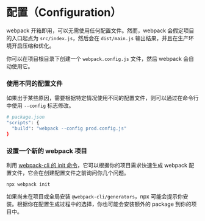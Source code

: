 # 配置（Configuration）

webpack 开箱即用，可以无需使用任何配置文件。然而，webpack 会假定项目的入口起点为 `src/index.js`，然后会在 `dist/main.js` 输出结果，并且在生产环境开启压缩和优化。

你可以在项目根目录下创建一个 `webpack.config.js` 文件，然后 webpack 会自动使用它。

### 使用不同的配置文件

如果出于某些原因，需要根据特定情况使用不同的配置文件，则可以通过在命令行中使用 `--config` 标志修改。

```bash
# package.json
"scripts": {
  "build": "webpack --config prod.config.js"
}
```

### 设置一个新的 webpack 项目

利用 [webpack-cli 的 init 命令](https://webpack.docschina.org/api/cli/#init)，它可以根据你的项目需求快速生成 webpack 配置文件，它会在创建配置文件之前询问你几个问题。

```
npx webpack init
```

如果尚未在项目或全局安装 `@webpack-cli/generators`，npx 可能会提示你安装。根据你在配置生成过程中的选择，你也可能会安装额外的 package 到你的项目中。

